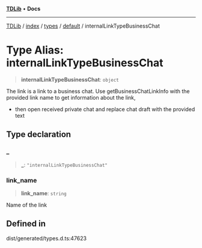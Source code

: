 [**TDLib**](../../../../../../README.md) • **Docs**

***

[TDLib](../../../../../../modules.md) / [index](../../../../../README.md) / [types](../../../README.md) / [default](../README.md) / internalLinkTypeBusinessChat

# Type Alias: internalLinkTypeBusinessChat

> **internalLinkTypeBusinessChat**: `object`

The link is a link to a business chat. Use getBusinessChatLinkInfo with the provided link name to get information about the link,

- then open received private chat and replace chat draft with the provided text

## Type declaration

### \_

> **\_**: `"internalLinkTypeBusinessChat"`

### link\_name

> **link\_name**: `string`

Name of the link

## Defined in

dist/generated/types.d.ts:47623
